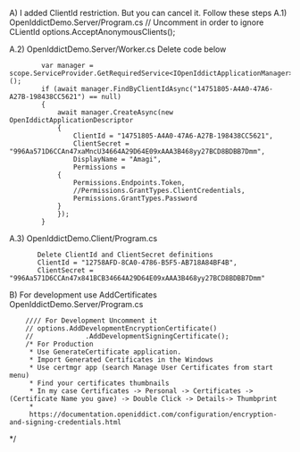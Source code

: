 A) I added ClientId restriction. But you can cancel it.
   Follow these steps
  A.1) OpenIddictDemo.Server/Program.cs
  // Uncomment in order to ignore CLientId
  options.AcceptAnonymousClients();

  A.2) OpenIddictDemo.Server/Worker.cs
  Delete code below
            
            var manager = scope.ServiceProvider.GetRequiredService<IOpenIddictApplicationManager>();
            if (await manager.FindByClientIdAsync("14751805-A4A0-47A6-A27B-198438CC5621") == null)
            {
                await manager.CreateAsync(new OpenIddictApplicationDescriptor
                {
                    ClientId = "14751805-A4A0-47A6-A27B-198438CC5621",
                    ClientSecret = "996Aa571D6CCAn47xaMncU34664A29D64E09xAAA3B468yy27BCD8BDBB7Dmm",
                    DisplayName = "Amagi",
                    Permissions =
                {
                    Permissions.Endpoints.Token,
                    //Permissions.GrantTypes.ClientCredentials,
                    Permissions.GrantTypes.Password
                }
                });
            }
  A.3) OpenIddictDemo.Client/Program.cs

           Delete ClientId and ClientSecret definitions
           ClientId = "12758AFD-8CA0-4786-B5F5-AB718A84BF4B",
           ClientSecret = "996Aa571D6CCAn47x841BCB34664A29D64E09xAAA3B468yy27BCD8BDBB7Dmm"   
   
   
B) For development use AddCertificates
OpenIddictDemo.Server/Program.cs
        

        //// For Development Uncomment it
        // options.AddDevelopmentEncryptionCertificate()
        //             .AddDevelopmentSigningCertificate();
        /* For Production
         * Use GenerateCertificate application.
         * Import Generated Certificates in the Windows
         * Use certmgr app (search Manage User Certificates from start menu)
         * Find your certificates thumbnails
         * In my case Certificates -> Personal -> Certificates -> (Certificate Name you gave) -> Double Click -> Details-> Thumbprint
         *
         https://documentation.openiddict.com/configuration/encryption-and-signing-credentials.html
 */
